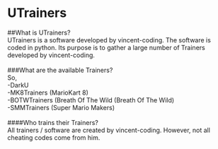 # UTrainers

##What is UTrainers?<br />
UTrainers is a software developed by vincent-coding. The software is coded in python. Its purpose is to gather a large number of Trainers developed by vincent-coding.<br />
<br />
###What are the available Trainers?<br />
So,<br />
-DarkU<br />
-MK8Trainers (MarioKart 8)<br />
-BOTWTrainers (Breath Of The Wild (Breath Of The Wild)<br />
-SMMTrainers (Super Mario Makers)<br />
<br />
####Who trains their Trainers?<br />
All trainers / software are created by vincent-coding. However, not all cheating codes come from him.<br />
